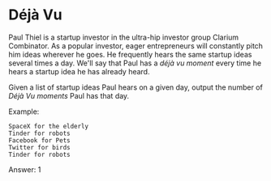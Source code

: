 # Déjà Vu

Paul Thiel is a startup investor in the ultra-hip investor group Clarium
Combinator. As a popular investor, eager entrepreneurs will constantly
pitch him ideas wherever he goes. He frequently hears the same startup
ideas several times a day. We'll say that Paul has a *déjà vu moment*
every time he hears a startup idea he has already heard.

Given a list of startup ideas Paul hears on a given day, output the
number of *Déjà Vu moments* Paul has that day.

Example:

```
SpaceX for the elderly
Tinder for robots
Facebook for Pets
Twitter for birds
Tinder for robots
```

Answer: 1
